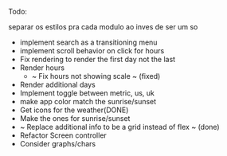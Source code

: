 Todo:

separar os estilos pra cada modulo ao inves de ser um so

- implement search as a transitioning menu
- implement scroll behavior on click for hours
- Fix rendering to render the first day not the last
- Render hours
  - ~ Fix hours not showing scale ~ (fixed)
- Render additional days
- Implement toggle between metric, us, uk
- make app color match the sunrise/sunset
- Get icons for the weather(DONE)
- Make the ones for sunrise/sunset
- ~ Replace additional info to be a grid instead of flex ~ (done)
- Refactor Screen controller
- Consider graphs/chars
